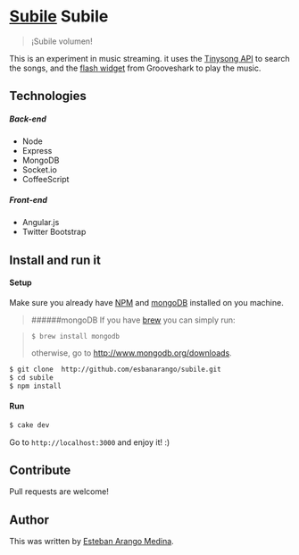 [Subile](https://github.com/esbanarango/subile/blob/master/public/images/readme-logo.png?raw=true)
Subile
======
>¡Subile volumen!

This is an experiment in music streaming. it uses the [Tinysong API](http://tinysong.com/api) to search the songs, and the [flash widget](http://developers.grooveshark.com/tuts/widgets) from Grooveshark to play the music.

## Technologies

##### Back-end
* Node
* Express
* MongoDB
* Socket.io
* CoffeeScript

##### Front-end
* Angular.js
* Twitter Bootstrap


## Install and run it

#### Setup
Make sure you already have [NPM](http://npmjs.org/) and [mongoDB](http://www.mongodb.org/) installed on you machine.

>######mongoDB
If you have [brew](http://mxcl.github.com/homebrew/) you can simply run:

>     $ brew install mongodb
>otherwise, go to http://www.mongodb.org/downloads.



```bash
$ git clone  http://github.com/esbanarango/subile.git
$ cd subile
$ npm install
```

#### Run

```bash
$ cake dev
```
Go to `http://localhost:3000` and enjoy it! :)

## Contribute

Pull requests are welcome!

## Author
This was written by [Esteban Arango Medina](http://twitter.com/esbanarango).

